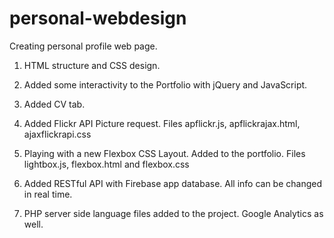 personal-webdesign
==================

Creating personal profile web page.

1) HTML structure and CSS design.

2) Added some interactivity to the Portfolio with jQuery and JavaScript.

3) Added CV tab.

4) Added Flickr API Picture request. Files apflickr.js, apflickrajax.html, ajaxflickrapi.css

5) Playing with a new Flexbox CSS Layout. Added to the portfolio. Files lightbox.js, flexbox.html and flexbox.css

6) Added RESTful API with Firebase app database. All info can be changed in real time. 

7) PHP server side language files added to the project. Google Analytics as well.
